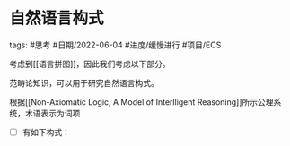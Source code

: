 # 自然语言构式


tags: #思考 #日期/2022-06-04 #进度/缓慢进行 #项目/ECS  

考虑到[[语言拼图]]，因此我们考虑以下部分。

范畴论知识，可以用于研究自然语言构式。

根据[[Non-Axiomatic Logic, A Model of Interlligent Reasoning]]所示公理系统，术语表示为词项


- [ ] 有如下构式：